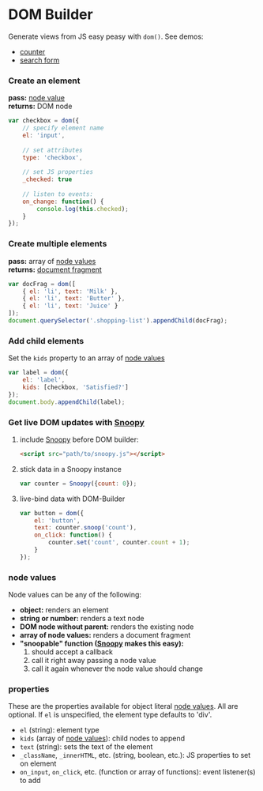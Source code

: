 DOM Builder
===========

Generate views from JS easy peasy with `dom()`. See demos:

 - [counter](http://jsbin.com/riyiwo/edit?js,output)
 - [search form](http://jsbin.com/qisopo/edit?js,output)

### Create an element
**pass:** [node value](#node-values)  
**returns:** DOM node

```js
var checkbox = dom({
	// specify element name
	el: 'input',
	
	// set attributes
	type: 'checkbox',
	
	// set JS properties
	_checked: true
	
	// listen to events:
	on_change: function() {
	    console.log(this.checked);
	}
});
```


### Create multiple elements
**pass:** array of [node values](#node-values)  
**returns:** [document fragment](https://developer.mozilla.org/en-US/docs/Web/API/Document/createDocumentFragment)

```js
var docFrag = dom([
	{ el: 'li', text: 'Milk' },
	{ el: 'li', text: 'Butter' },
	{ el: 'li', text: 'Juice' }
]);
document.querySelector('.shopping-list').appendChild(docFrag);
```


### Add child elements
Set the `kids` property to an array of [node values](#node-values)

```js
var label = dom({
	el: 'label',
	kids: [checkbox, 'Satisfied?']
});
document.body.appendChild(label);
```


### Get live DOM updates with [Snoopy](https://github.com/Daniel-Hug/snoopy)

1. include [Snoopy](https://github.com/Daniel-Hug/snoopy) before DOM builder:

	```html
	<script src="path/to/snoopy.js"></script>
	```

2. stick data in a Snoopy instance

	```js
	var counter = Snoopy({count: 0});
	```

3. live-bind data with DOM-Builder

	```js
	var button = dom({
		el: 'button',
		text: counter.snoop('count'),
		on_click: function() {
			counter.set('count', counter.count + 1);
		}
	});
	```


### node values

Node values can be any of the following:
 - **object:** renders an element
 - **string or number:** renders a text node
 - **DOM node without parent:** renders the existing node
 - **array of node values:** renders a document fragment
 - **"snoopable" function ([Snoopy](#get-live-dom-updates) makes this easy):**
   1. should accept a callback
   2. call it right away passing a node value
   3. call it again whenever the node value should change


### properties
These are the properties available for object literal [node values](#node-values). All are optional. If `el` is unspecified, the element type defaults to 'div'.

 - `el` (string): element type
 - `kids` (array of [node values](#node-values)): child nodes to append
 - `text` (string): sets the text of the element
 - `_className`, `_innerHTML`, etc. (string, boolean, etc.): JS properties to set on element
 - `on_input`, `on_click`, etc. (function or array of functions): event listener(s) to add
